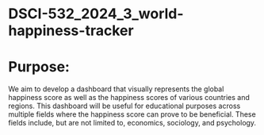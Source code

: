 # DSCI-532_2024_3_world-happiness-tracker

# Purpose:
We aim to develop a dashboard that visually represents the global happiness score as well as the happiness scores of various countries and regions. This dashboard will be useful for educational purposes across multiple fields where the happiness score can prove to be beneficial. These fields include, but are not limited to, economics, sociology, and psychology.
